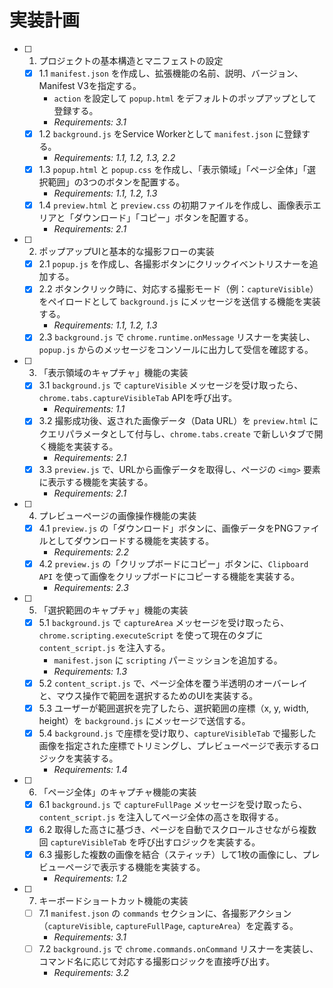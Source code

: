 # 実装計画

- [ ] 1. プロジェクトの基本構造とマニフェストの設定
  - [x] 1.1 `manifest.json` を作成し、拡張機能の名前、説明、バージョン、Manifest V3を指定する。
    - `action` を設定して `popup.html` をデフォルトのポップアップとして登録する。
    - _Requirements: 3.1_
  - [x] 1.2 `background.js` をService Workerとして `manifest.json` に登録する。
    - _Requirements: 1.1, 1.2, 1.3, 2.2_
  - [x] 1.3 `popup.html` と `popup.css` を作成し、「表示領域」「ページ全体」「選択範囲」の3つのボタンを配置する。
    - _Requirements: 1.1, 1.2, 1.3_
  - [x] 1.4 `preview.html` と `preview.css` の初期ファイルを作成し、画像表示エリアと「ダウンロード」「コピー」ボタンを配置する。
    - _Requirements: 2.1_

- [ ] 2. ポップアップUIと基本的な撮影フローの実装
  - [x] 2.1 `popup.js` を作成し、各撮影ボタンにクリックイベントリスナーを追加する。
  - [x] 2.2 ボタンクリック時に、対応する撮影モード（例：`captureVisible`）をペイロードとして `background.js` にメッセージを送信する機能を実装する。
    - _Requirements: 1.1, 1.2, 1.3_
  - [x] 2.3 `background.js` で `chrome.runtime.onMessage` リスナーを実装し、`popup.js` からのメッセージをコンソールに出力して受信を確認する。

- [ ] 3. 「表示領域のキャプチャ」機能の実装
  - [x] 3.1 `background.js` で `captureVisible` メッセージを受け取ったら、`chrome.tabs.captureVisibleTab` APIを呼び出す。
    - _Requirements: 1.1_
  - [x] 3.2 撮影成功後、返された画像データ（Data URL）を `preview.html` にクエリパラメータとして付与し、`chrome.tabs.create` で新しいタブで開く機能を実装する。
    - _Requirements: 2.1_
  - [x] 3.3 `preview.js` で、URLから画像データを取得し、ページの `<img>` 要素に表示する機能を実装する。
    - _Requirements: 2.1_

- [ ] 4. プレビューページの画像操作機能の実装
  - [x] 4.1 `preview.js` の「ダウンロード」ボタンに、画像データをPNGファイルとしてダウンロードする機能を実装する。
    - _Requirements: 2.2_
  - [x] 4.2 `preview.js` の「クリップボードにコピー」ボタンに、`Clipboard API` を使って画像をクリップボードにコピーする機能を実装する。
    - _Requirements: 2.3_

- [ ] 5. 「選択範囲のキャプチャ」機能の実装
  - [x] 5.1 `background.js` で `captureArea` メッセージを受け取ったら、`chrome.scripting.executeScript` を使って現在のタブに `content_script.js` を注入する。
    - `manifest.json` に `scripting` パーミッションを追加する。
    - _Requirements: 1.3_
  - [x] 5.2 `content_script.js` で、ページ全体を覆う半透明のオーバーレイと、マウス操作で範囲を選択するためのUIを実装する。
  - [x] 5.3 ユーザーが範囲選択を完了したら、選択範囲の座標（x, y, width, height）を `background.js` にメッセージで送信する。
  - [x] 5.4 `background.js` で座標を受け取り、`captureVisibleTab` で撮影した画像を指定された座標でトリミングし、プレビューページで表示するロジックを実装する。
    - _Requirements: 1.4_

- [ ] 6. 「ページ全体」のキャプチャ機能の実装
  - [x] 6.1 `background.js` で `captureFullPage` メッセージを受け取ったら、`content_script.js` を注入してページ全体の高さを取得する。
  - [x] 6.2 取得した高さに基づき、ページを自動でスクロールさせながら複数回 `captureVisibleTab` を呼び出すロジックを実装する。
  - [x] 6.3 撮影した複数の画像を結合（スティッチ）して1枚の画像にし、プレビューページで表示する機能を実装する。
    - _Requirements: 1.2_

- [ ] 7. キーボードショートカット機能の実装
  - [ ] 7.1 `manifest.json` の `commands` セクションに、各撮影アクション（`captureVisible`, `captureFullPage`, `captureArea`）を定義する。
    - _Requirements: 3.1_
  - [ ] 7.2 `background.js` で `chrome.commands.onCommand` リスナーを実装し、コマンド名に応じて対応する撮影ロジックを直接呼び出す。
    - _Requirements: 3.2_
